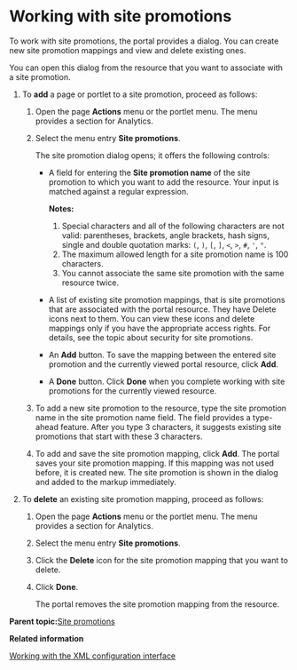 # Working with site promotions 

To work with site promotions, the portal provides a dialog. You can create new site promotion mappings and view and delete existing ones.

You can open this dialog from the resource that you want to associate with a site promotion.

1.  To **add** a page or portlet to a site promotion, proceed as follows:

    1.  Open the page **Actions** menu or the portlet menu. The menu provides a section for Analytics.

    2.  Select the menu entry **Site promotions**.

        The site promotion dialog opens; it offers the following controls:

        -   A field for entering the **Site promotion name** of the site promotion to which you want to add the resource. Your input is matched against a regular expression.

            **Notes:**

            1.  Special characters and all of the following characters are not valid: parentheses, brackets, angle brackets, hash signs, single and double quotation marks: `(`, `)`, `[`, `]`, `<`, `>`, `#`, `'`, `"`.
            2.  The maximum allowed length for a site promotion name is 100 characters.
            3.  You cannot associate the same site promotion with the same resource twice.
        -   A list of existing site promotion mappings, that is site promotions that are associated with the portal resource. They have Delete icons next to them. You can view these icons and delete mappings only if you have the appropriate access rights. For details, see the topic about security for site promotions.
        -   An **Add** button. To save the mapping between the entered site promotion and the currently viewed portal resource, click **Add**.
        -   A **Done** button. Click **Done** when you complete working with site promotions for the currently viewed resource.
    3.  To add a new site promotion to the resource, type the site promotion name in the site promotion name field. The field provides a type-ahead feature. After you type 3 characters, it suggests existing site promotions that start with these 3 characters.

    4.  To add and save the site promotion mapping, click **Add**. The portal saves your site promotion mapping. If this mapping was not used before, it is created new. The site promotion is shown in the dialog and added to the markup immediately.

2.  To **delete** an existing site promotion mapping, proceed as follows:

    1.  Open the page **Actions** menu or the portlet menu. The menu provides a section for Analytics.

    2.  Select the menu entry **Site promotions**.

    3.  Click the **Delete** icon for the site promotion mapping that you want to delete.

    4.  Click **Done**.

        The portal removes the site promotion mapping from the resource.


**Parent topic:**[Site promotions ](../admin-system/sa_asa_site_prom.md)

**Related information**  


[Working with the XML configuration interface](../admin-system/adxmltsk.md)

